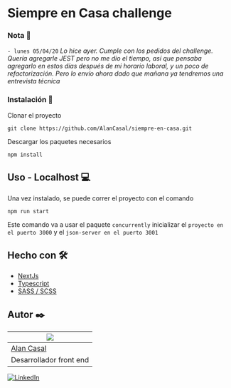 # Siempre en Casa challenge

### Nota 📝

``- lunes 05/04/20`` _Lo hice ayer. Cumple con los pedidos del challenge. Quería agregarle JEST pero no me dio el tiempo, así que pensaba agregarlo en estos días después de mi horario laboral, y un poco de refactorización. Pero lo envío ahora dado que mañana ya tendremos una entrevista técnica_

### Instalación 🔧

Clonar el proyecto
```
git clone https://github.com/AlanCasal/siempre-en-casa.git
```

Descargar los paquetes necesarios
```
npm install
```

## Uso - Localhost 💻

Una vez instalado, se puede correr el proyecto con el comando

```
npm run start
```

Este comando va a usar el paquete `concurrently` inicializar el `proyecto en el puerto 3000` y el `json-server en el puerto 3001`

## Hecho con 🛠️

- [NextJs](https://nextjs.org/)
- [Typescript](https://www.typescriptlang.org/)
- [SASS / SCSS](https://sass-lang.com/)

## Autor ✒️

| ![](https://avatars3.githubusercontent.com/u/38706801?s=400&u=2554a57319d104165c02c733cb1a4dc39db7be85&v=4)
| -
| [Alan Casal](https://github.com/AlanCasal)
| Desarrollador front end

[![LinkedIn](https://cloud.githubusercontent.com/assets/17016297/18839848/0fc7e74e-83d2-11e6-8c6a-277fc9d6e067.png)][1]

[1]: https://www.linkedin.com/in/alancasal
